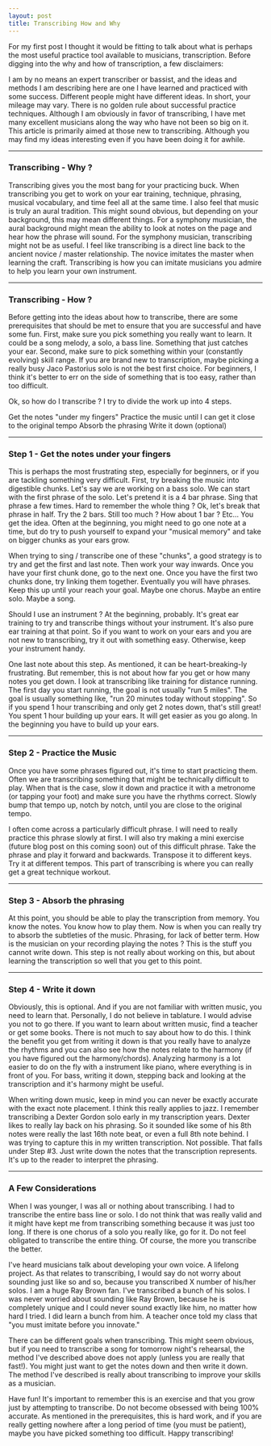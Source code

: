 ```yaml
---
layout: post
title: Transcribing How and Why
---
```


For my first post I thought it would be fitting to talk about what is perhaps the most useful practice tool available to musicians, transcription.  Before digging into the why and how of transcription, a few disclaimers:

I am by no means an expert transcriber or bassist, and the ideas and methods I am describing here are one I have learned and practiced with some success.  Different people might have different ideas.  In short, your mileage may vary.
There is no golden rule about successful practice techniques.  Although I am obviously in favor of transcribing, I have met many excellent musicians along the way who have not been so big on it.
This article is primarily aimed at those new to transcribing.  Although you may find my ideas interesting even if you have been doing it for awhile.

-----

### Transcribing - Why ?

Transcribing gives you the most bang for your practicing buck.  When transcribing you get to work on your ear training, technique, phrasing, musical vocabulary, and time feel all at the same time.  I also feel that music is truly an aural tradition.  This might sound obvious, but depending on your background, this may mean different things.  For a symphony musician, the aural background might mean the ability to look at notes on the page and hear how the phrase will sound.  For the symphony musician, transcribing might not be as useful.  I feel like transcribing is a direct line back to the ancient novice / master relationship.  The novice imitates the master when learning the craft.  Transcribing is how you can imitate musicians you admire to help you learn your own instrument.   

-----

### Transcribing - How ?


Before getting into the ideas about how to transcribe, there are some prerequisites that should be met to ensure that you are successful and have some fun.  First, make sure you pick something you really want to learn.  It could be a song melody, a solo, a bass line.  Something that just catches your ear.  Second, make sure to pick something within your (constantly evolving) skill range.  If you are brand new to transcription, maybe picking a really busy Jaco Pastorius solo is not the best first choice.  For beginners, I think it's better to err on the side of something that is too easy, rather than too difficult.

Ok, so how do I transcribe ?  I try to divide the work up into 4 steps.

Get the notes "under my fingers"
Practice the music until I can get it close to the original tempo
Absorb the phrasing
Write it down (optional)

-----

### Step 1 - Get the notes under your fingers

This is perhaps the most frustrating step, especially for beginners, or if you are tackling something very difficult.  First, try breaking the music into digestible chunks.  Let's say we are working on a bass solo.  We can start with the first phrase of the solo.  Let's pretend it is a 4 bar phrase.   Sing that phrase a few times.  Hard to remember the whole thing ?  Ok, let's break that phrase in half.  Try the 2 bars.  Still too much ?  How about 1 bar ?  Etc... You get the idea.  Often at the beginning, you might need to go one note at a time, but do try to push yourself to expand your "musical memory" and take on bigger chunks as your ears grow.



When trying to sing / transcribe one of these "chunks", a good strategy is to try and get the first and last note.  Then work your way inwards.  Once you have your first chunk done, go to the next one.  Once you have the first two chunks done, try linking them together.  Eventually you will have phrases.  Keep this up until your reach your goal.  Maybe one chorus.  Maybe an entire solo.  Maybe a song.



Should I use an instrument ?  At the beginning, probably.  It's great ear training to try and transcribe things without your instrument.  It's also pure ear training at that point.  So if you want to work on your ears and you are not new to transcribing, try it out with something easy.  Otherwise, keep your instrument handy.  



One last note about this step.  As mentioned, it can be heart-breaking-ly frustrating.  But remember, this is not about how far you get or how many notes you get down.  I look at transcribing like training for distance running.  The first day you start running, the goal is not usually "run 5 miles".  The goal is usually something like, "run 20 minutes today without stopping".  So if you spend 1 hour transcribing and only get 2 notes down, that's still great!  You spent 1 hour building up your ears.  It will get easier as you go along.  In the beginning you have to build up your ears.

-----

### Step 2 - Practice the Music

Once you have some phrases figured out, it's time to start practicing them.  Often we are transcribing something that might be technically difficult to play.  When that is the case, slow it down and practice it with a metronome (or tapping your foot) and make sure you have the rhythms correct.  Slowly bump that tempo up, notch by notch, until you are close to the original tempo.



I often come across a particularly difficult phrase.  I will need to really practice this phrase slowly at first.  I will also try making a mini exercise (future blog post on this coming soon) out of this difficult phrase.  Take the phrase and play it forward and backwards.  Transpose it to different keys.  Try it at different tempos.  This part of transcribing is where you can really get a great technique workout.

-----

### Step 3 - Absorb the phrasing

At this point, you should be able to play the transcription from memory.  You know the notes.  You know how to play them.  Now is when you can really try to absorb the subtleties of the music.  Phrasing, for lack of better term.  How is the musician on your recording playing the notes ?  This is the stuff you cannot write down.  This step is not really about working on this, but about learning the transcription so well that you get to this point.

-----

### Step 4 - Write it down

Obviously, this is optional.  And if you are not familiar with written music, you need to learn that.  Personally, I do not believe in tablature.  I would advise you not to go there.  If you want to learn about written music, find a teacher or get some books.  There is not much to say about how to do this.  I think the benefit you get from writing it down is that you really have to analyze the rhythms and you can also see how the notes relate to the harmony (if you have figured out the harmony/chords).  Analyzing harmony is a lot easier to do on the fly with a instrument like piano, where everything is in front of you.  For bass, writing it down, stepping back and looking at the transcription and it's harmony might be useful.



When writing down music, keep in mind you can never be exactly accurate with the exact note placement.  I think this really applies to jazz.  I remember transcribing a Dexter Gordon solo early in my transcription years.  Dexter likes to really lay back on his phrasing.  So it sounded like some of his 8th notes were really the last 16th note beat, or even a full 8th note behind.  I was trying to capture this in my written transcription.  Not possible.  That falls under Step #3.  Just write down the notes that the transcription represents.  It's up to the reader to interpret the phrasing.  

-----

### A Few Considerations

When I was younger, I was all or nothing about transcribing.  I had to transcribe the entire bass line or solo.  I do not think that was really valid and it might have kept me from transcribing something because it was just too long.  If there is one chorus of a solo you really like, go for it.  Do not feel obligated to transcribe the entire thing.  Of course, the more you transcribe the better.


I've heard musicians talk about developing your own voice.  A lifelong project.  As that relates to transcribing, I would say do not worry about sounding just like so and so, because you transcribed X number of his/her solos.  I am a huge Ray Brown fan.  I've transcribed a bunch of his solos.  I was never worried about sounding like Ray Brown, because he is completely unique and I could never sound exactly like him, no matter how hard I tried.  I did learn a bunch from him.  A teacher once told my class that "you must imitate before you innovate."


There can be different goals when transcribing.  This might seem obvious, but if you need to transcribe a song for tomorrow night's rehearsal, the method I've described above does not apply (unless you are really that fast!).  You might just want to get the notes down and then write it down.  The method I've described is really about transcribing to improve your skills as a musician.  


Have fun!  It's important to remember this is an exercise and that you grow just by attempting to transcribe.  Do not become obsessed with being 100% accurate.  As mentioned in the prerequisites, this is hard work, and if you are really getting nowhere after a long period of time (you must be patient), maybe you have picked something too difficult. Happy transcribing!
